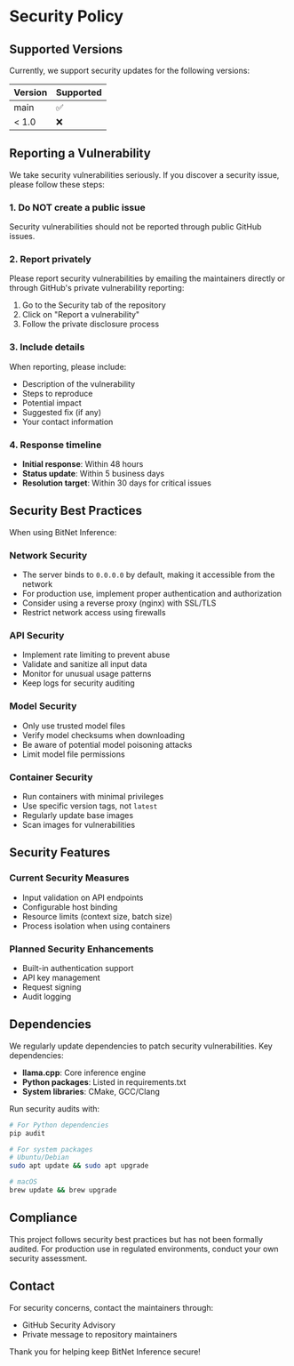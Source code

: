 # Security Policy

## Supported Versions

Currently, we support security updates for the following versions:

| Version | Supported          |
| ------- | ------------------ |
| main    | :white_check_mark: |
| < 1.0   | :x:                |

## Reporting a Vulnerability

We take security vulnerabilities seriously. If you discover a security issue, please follow these steps:

### 1. Do NOT create a public issue

Security vulnerabilities should not be reported through public GitHub issues.

### 2. Report privately

Please report security vulnerabilities by emailing the maintainers directly or through GitHub's private vulnerability reporting:

1. Go to the Security tab of the repository
2. Click on "Report a vulnerability"
3. Follow the private disclosure process

### 3. Include details

When reporting, please include:

- Description of the vulnerability
- Steps to reproduce
- Potential impact
- Suggested fix (if any)
- Your contact information

### 4. Response timeline

- **Initial response**: Within 48 hours
- **Status update**: Within 5 business days
- **Resolution target**: Within 30 days for critical issues

## Security Best Practices

When using BitNet Inference:

### Network Security
- The server binds to `0.0.0.0` by default, making it accessible from the network
- For production use, implement proper authentication and authorization
- Consider using a reverse proxy (nginx) with SSL/TLS
- Restrict network access using firewalls

### API Security
- Implement rate limiting to prevent abuse
- Validate and sanitize all input data
- Monitor for unusual usage patterns
- Keep logs for security auditing

### Model Security
- Only use trusted model files
- Verify model checksums when downloading
- Be aware of potential model poisoning attacks
- Limit model file permissions

### Container Security
- Run containers with minimal privileges
- Use specific version tags, not `latest`
- Regularly update base images
- Scan images for vulnerabilities

## Security Features

### Current Security Measures
- Input validation on API endpoints
- Configurable host binding
- Resource limits (context size, batch size)
- Process isolation when using containers

### Planned Security Enhancements
- Built-in authentication support
- API key management
- Request signing
- Audit logging

## Dependencies

We regularly update dependencies to patch security vulnerabilities. Key dependencies:

- **llama.cpp**: Core inference engine
- **Python packages**: Listed in requirements.txt
- **System libraries**: CMake, GCC/Clang

Run security audits with:
```bash
# For Python dependencies
pip audit

# For system packages
# Ubuntu/Debian
sudo apt update && sudo apt upgrade

# macOS
brew update && brew upgrade
```

## Compliance

This project follows security best practices but has not been formally audited. For production use in regulated environments, conduct your own security assessment.

## Contact

For security concerns, contact the maintainers through:
- GitHub Security Advisory
- Private message to repository maintainers

Thank you for helping keep BitNet Inference secure!